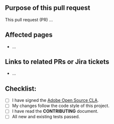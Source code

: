 ## Purpose of this pull request

<!--- Describe your changes in detail -->

This pull request (PR) ...

## Affected pages

<!-- REQUIRED List the pages/URLs on the [Adobe devsite](https://developer.adobe.com/. Not needed for large numbers of files. -->

-  ...

## Links to related PRs or Jira tickets

<!--  OPTIONAL - REMOVE THIS SECTION IF NOT USED. Add links to PRs/tickets that required documentation updates -->

-  ...

<!--
If you are fixing a GitHub issue, note it using GitHub keyword format (https://help.github.com/en/articles/closing-issues-using-keywords#closing-an-issue-in-a-different-repository) to close the issue when this pull request is merged. Example: `Fixes #1234`
`beta` is the default branch. Merged pull requests to `main` go live on the site automatically.
See Contribution guidelines (https://github.com/magento/devdocs/blob/master/.github/CONTRIBUTING.md) for more information.
-->

## Checklist:

<!--- Go over all the following points, and put an `x` in all the boxes that apply. -->

-  [ ] I have signed the [Adobe Open Source CLA](https://opensource.adobe.com/cla.html).
-  [ ] My changes follow the code style of this project.
-  [ ] I have read the **CONTRIBUTING** document.
-  [ ] All new and existing tests passed.